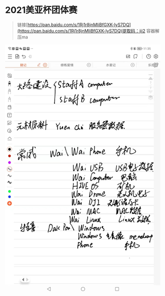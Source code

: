 

# 2021美亚杯团体赛

>
>链接[https://pan.baidu.com/s/1Rj1r8jnMIiBfGXK-lyS7DQ](https://pan.baidu.com/s/1Rj1r8jnMIiBfGXK-lyS7DQ)提取码：jii2
>容器解压ma

![输入图片说明](/imgs/2022-11-08/Dcr0aZHSUxCjLvsq.jpeg)
<!--stackedit_data:
eyJoaXN0b3J5IjpbMTM1MzU3OTgxMiwxMDg0NjEwMzg5XX0=
-->